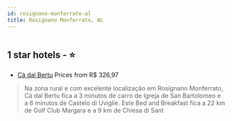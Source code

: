 ```yaml
---
id: rosignano-monferrato-al
title: Rosignano Monferrato, AL
---
```


<center><img src="https://i.travelapi.com/hotels/45000000/44440000/44432000/44431903/a39698e2_z.jpg" alt="" /></center>


##  1 star hotels - ⭐️

-    [Cà dal Bertu](https://us.hurb.com/hotels/rosignano-monferrato/ca-dal-bertu-HT-ZFLD?cmp=18055) Prices from R$ 326,97
   > Na zona rural e com excelente localização em Rosignano Monferrato, Cà dal Bertu fica a 3 minutos de carro de Igreja de San Bartolomeo e a 6 minutos de Castelo di Uviglie.  Este Bed and Breakfast fica a 22 km de Golf Club Margara e a 9 km de Chiesa di Sant
